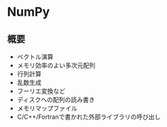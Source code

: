 # NumPy

## 概要
* ベクトル演算
* メモリ効率のよい多次元配列
* 行列計算
* 乱数生成
* フーリエ変換など
* ディスクへの配列の読み書き
* メモリマップファイル
* C/C++/Fortranで書かれた外部ライブラリの呼び出し

